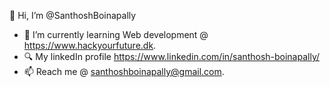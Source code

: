   👋 Hi, I’m @SanthoshBoinapally
- 🌱 I’m currently learning Web development @ https://www.hackyourfuture.dk.
- 🔍 My linkedIn profile https://www.linkedin.com/in/santhosh-boinapally/
- 📫 Reach me @ santhoshboinapally@gmail.com.

<!---
santhoshboinapally/santhoshboinapally is a ✨ special ✨ repository because its `README.md` (this file) appears on your GitHub profile.
You can click the Preview link to take a look at your changes.
--->

